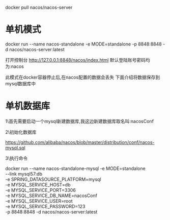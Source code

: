 docker pull nacos/nacos-server

# 单机模式
docker run --name nacos-standalone -e MODE=standalone -p 8848:8848 -d nacos/nacos-server:latest

打开控制台
http://127.0.0.1:8848/nacos/index.html
默认登陆账号密码均为:nacos

此模式在docker容器停止后,在nacos配置的数据会丢失
下面介绍将数据保存到mysql数据库中

# 单机数据库

1\首先需要启动一个mysql新建数据库,我这边新建数据库取名叫:nacosConf

2\初始化数据库

https://github.com/alibaba/nacos/blob/master/distribution/conf/nacos-mysql.sql

3\执行命令

docker run --name nacos-standalone-mysql -e MODE=standalone \
--link mysql57:db \
-e SPRING_DATASOURCE_PLATFORM=mysql \
-e  MYSQL_SERVICE_HOST=db \
-e MYSQL_SERVICE_PORT=3306 \
-e MYSQL_SERVICE_DB_NAME=nacosConf \
-e MYSQL_SERVICE_USER=root \
-e MYSQL_SERVICE_PASSWORD=123 \
-p 8848:8848 -d nacos/nacos-server:latest 

